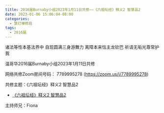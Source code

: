 ```yaml
---
title: 2016届Burnaby小组2023年1月11日共修——《六祖坛经》释义2 智慧品2
date: 2023-01-06 15:06:04-08:00
categories:
  - 慧灯禅修班
tags:
  - 2016届
---
```

诸法等性本基法界中 自现圆满三身游舞力 离障本来怙主龙钦巴 祈请无垢光尊常护我

温哥华2016届Burnaby小组2023年1月11日共修

网络共修Zoom房间号码： 7789995278 (<https://zoom.us/j/7789995278>)

共修主题：《六祖坛经》释义2 智慧品2

* [《六祖坛经》释义2 智慧品2](//f/up/《六祖坛经》释义2智慧品2.docx)


主持师兄：Fiona
